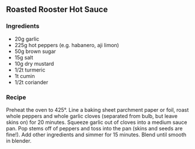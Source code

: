 ## Roasted Rooster Hot Sauce 

### Ingredients
* 20g garlic
* 225g hot peppers (e.g. habanero, aji limon)
* 50g brown sugar
* 15g salt
* 10g dry mustard
* 1/2t turmeric
* 1t cumin
* 1/2t coriander

### Recipe

Preheat the oven to 425°.  Line a baking sheet parchment paper or foil, roast whole peppers and whole garlic cloves (separated from bulb, but leave skins on) for 20 minutes.  Squeeze garlic out of cloves into a medium sauce pan.  Pop stems off of peppers and toss into the pan (skins and seeds are fine!).   Add other ingredients and simmer for 15 minutes.   Blend until smooth in blender. 
